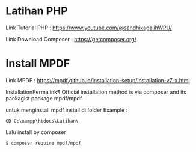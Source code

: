 # Latihan PHP
Link Tutorial PHP : https://www.youtube.com/@sandhikagalihWPU/

Link Download Composer : https://getcomposer.org/

# Install MPDF
Link MPDF : https://mpdf.github.io/installation-setup/installation-v7-x.html

InstallationPermalink¶
Official installation method is via composer and its packagist package mpdf/mpdf.

untuk menginstall mpdf install di folder 
Example :
```
CD C:\xampp\htdocs\Latihan\
```

Lalu install by composer

```
$ composer require mpdf/mpdf
```



